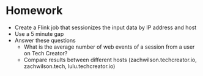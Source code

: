 # Homework

- Create a Flink job that sessionizes the input data by IP address and host
- Use a 5 minute gap
- Answer these questions
  - What is the average number of web events of a session from a user on Tech Creator?
  - Compare results between different hosts (zachwilson.techcreator.io, zachwilson.tech, lulu.techcreator.io)
